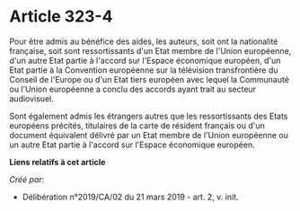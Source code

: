 # Article 323-4

Pour être admis au bénéfice des aides, les auteurs, soit ont la nationalité française, soit sont ressortissants d'un Etat
membre de l'Union européenne, d'un autre Etat partie à l'accord sur l'Espace économique européen, d'un Etat partie à la
Convention européenne sur la télévision transfrontière du Conseil de l'Europe ou d'un Etat tiers européen avec lequel la
Communauté ou l'Union européenne a conclu des accords ayant trait au secteur audiovisuel.

Sont également admis les étrangers autres que les ressortissants des Etats européens précités, titulaires de la carte de
résident français ou d'un document équivalent délivré par un Etat membre de l'Union européenne ou un autre Etat partie à
l'accord sur l'Espace économique européen.

**Liens relatifs à cet article**

_Créé par_:

  - Délibération n°2019/CA/02 du 21 mars 2019 - art. 2, v. init.
